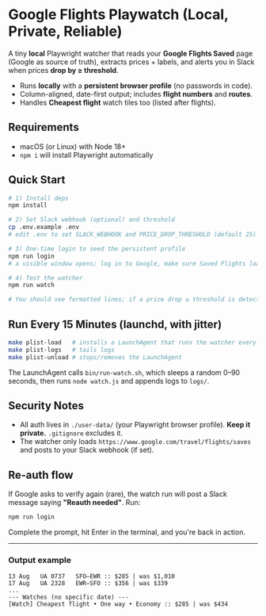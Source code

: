 # Google Flights Playwatch (Local, Private, Reliable)

A tiny **local** Playwright watcher that reads your **Google Flights Saved** page (Google as source of truth),
extracts prices + labels, and alerts you in Slack when prices **drop by ≥ threshold**.

- Runs **locally** with a **persistent browser profile** (no passwords in code).
- Column-aligned, date-first output; includes **flight numbers** and **routes**.
- Handles **Cheapest flight** watch tiles too (listed after flights).

## Requirements
- macOS (or Linux) with Node 18+
- `npm i` will install Playwright automatically

## Quick Start

```bash
# 1) Install deps
npm install

# 2) Set Slack webhook (optional) and threshold
cp .env.example .env
# edit .env to set SLACK_WEBHOOK and PRICE_DROP_THRESHOLD (default 25)

# 3) One-time login to seed the persistent profile
npm run login
# a visible window opens; log in to Google, make sure Saved Flights loads; press Enter in the terminal to save the profile

# 4) Test the watcher
npm run watch

# You should see formatted lines; if a price drop ≥ threshold is detected, it posts to Slack.
```

## Run Every 15 Minutes (launchd, with jitter)

```bash
make plist-load   # installs a LaunchAgent that runs the watcher every 15 min with 0–90s jitter
make plist-logs   # tails logs
make plist-unload # stops/removes the LaunchAgent
```

The LaunchAgent calls `bin/run-watch.sh`, which sleeps a random 0–90 seconds, then runs `node watch.js` and appends logs to `logs/`.

## Security Notes
- All auth lives in `./user-data/` (your Playwright browser profile). **Keep it private.** `.gitignore` excludes it.
- The watcher only loads `https://www.google.com/travel/flights/saves` and posts to your Slack webhook (if set).

## Re‑auth flow
If Google asks to verify again (rare), the watch run will post a Slack message saying **"Reauth needed"**.
Run:
```bash
npm run login
```
Complete the prompt, hit Enter in the terminal, and you're back in action.

---

### Output example
```
13 Aug   UA 0737   SFO–EWR :: $285 | was $1,010
17 Aug   UA 2328   EWR–SFO :: $356 | was $339
...
--- Watches (no specific date) ---
[Watch] Cheapest flight • One way • Economy :: $285 | was $434
```

